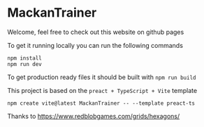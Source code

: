 # MackanTrainer

Welcome, feel free to check out this website on github pages

To get it running locally you can run the following commands
```
npm install
npm run dev
```

To get production ready files it should be built with `npm run build`

This project is based on the `preact + TypeScript + Vite` template
```
npm create vite@latest MackanTrainer -- --template preact-ts
```

Thanks to https://www.redblobgames.com/grids/hexagons/
